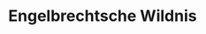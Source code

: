 ---
title: Engelbrechtsche Wildnis
url: /engelbrechtsche-wildnis/
latitude: 53.775
longitude: 9.467
---